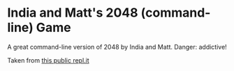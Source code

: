 # India and Matt's 2048 (command-line) Game

A great command-line version of 2048 by India and Matt.  Danger: addictive!

Taken from [this public repl.it](https://repl.it/@MatthewM8/Backup-Academy-Pre-work-or-India-and-Matt)

